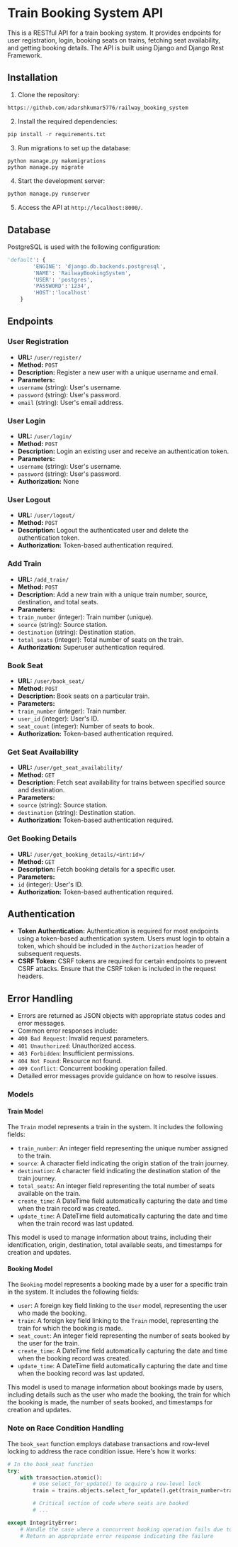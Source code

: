 # Train Booking System API

This is a RESTful API for a train booking system. It provides endpoints for user registration, login, booking seats on trains, fetching seat availability, and getting booking details. The API is built using Django and Django Rest Framework.

## Installation

1. Clone the repository:
```python
https://github.com/adarshkumar5776/railway_booking_system
```

2. Install the required dependencies:
```python
pip install -r requirements.txt
```

3. Run migrations to set up the database:
```python
python manage.py makemigrations
python manage.py migrate
```

4. Start the development server:
```python
python manage.py runserver
```

5. Access the API at `http://localhost:8000/`.

## Database

PostgreSQL is used with the following configuration:

```python
'default': {
        'ENGINE': 'django.db.backends.postgresql',
        'NAME': 'RailwayBookingSystem',
        'USER': 'postgres',
        'PASSWORD':'1234',
        'HOST':'localhost' 
    }
```

## Endpoints

### User Registration

- **URL:** `/user/register/`
- **Method:** `POST`
- **Description:** Register a new user with a unique username and email.
- **Parameters:**
- `username` (string): User's username.
- `password` (string): User's password.
- `email` (string): User's email address.

### User Login

- **URL:** `/user/login/`
- **Method:** `POST`
- **Description:** Login an existing user and receive an authentication token.
- **Parameters:**
- `username` (string): User's username.
- `password` (string): User's password.
- **Authorization:** None

### User Logout

- **URL:** `/user/logout/`
- **Method:** `POST`
- **Description:** Logout the authenticated user and delete the authentication token.
- **Authorization:** Token-based authentication required.

### Add Train

- **URL:** `/add_train/`
- **Method:** `POST`
- **Description:** Add a new train with a unique train number, source, destination, and total seats.
- **Parameters:**
- `train_number` (integer): Train number (unique).
- `source` (string): Source station.
- `destination` (string): Destination station.
- `total_seats` (integer): Total number of seats on the train.
- **Authorization:** Superuser authentication required.

### Book Seat

- **URL:** `/user/book_seat/`
- **Method:** `POST`
- **Description:** Book seats on a particular train.
- **Parameters:**
- `train_number` (integer): Train number.
- `user_id` (integer): User's ID.
- `seat_count` (integer): Number of seats to book.
- **Authorization:** Token-based authentication required.

### Get Seat Availability

- **URL:** `/user/get_seat_availability/`
- **Method:** `GET`
- **Description:** Fetch seat availability for trains between specified source and destination.
- **Parameters:**
- `source` (string): Source station.
- `destination` (string): Destination station.
- **Authorization:** Token-based authentication required.

### Get Booking Details

- **URL:** `/user/get_booking_details/<int:id>/`
- **Method:** `GET`
- **Description:** Fetch booking details for a specific user.
- **Parameters:**
- `id` (integer): User's ID.
- **Authorization:** Token-based authentication required.

## Authentication

- **Token Authentication:** Authentication is required for most endpoints using a token-based authentication system. Users must login to obtain a token, which should be included in the `Authorization` header of subsequent requests.
- **CSRF Token:** CSRF tokens are required for certain endpoints to prevent CSRF attacks. Ensure that the CSRF token is included in the request headers.

## Error Handling

- Errors are returned as JSON objects with appropriate status codes and error messages.
- Common error responses include:
- `400 Bad Request`: Invalid request parameters.
- `401 Unauthorized`: Unauthorized access.
- `403 Forbidden`: Insufficient permissions.
- `404 Not Found`: Resource not found.
- `409 Conflict`: Concurrent booking operation failed.
- Detailed error messages provide guidance on how to resolve issues.

### Models

#### Train Model

The `Train` model represents a train in the system. It includes the following fields:

- `train_number`: An integer field representing the unique number assigned to the train.
- `source`: A character field indicating the origin station of the train journey.
- `destination`: A character field indicating the destination station of the train journey.
- `total_seats`: An integer field representing the total number of seats available on the train.
- `create_time`: A DateTime field automatically capturing the date and time when the train record was created.
- `update_time`: A DateTime field automatically capturing the date and time when the train record was last updated.

This model is used to manage information about trains, including their identification, origin, destination, total available seats, and timestamps for creation and updates.

#### Booking Model

The `Booking` model represents a booking made by a user for a specific train in the system. It includes the following fields:

- `user`: A foreign key field linking to the `User` model, representing the user who made the booking.
- `train`: A foreign key field linking to the `Train` model, representing the train for which the booking is made.
- `seat_count`: An integer field representing the number of seats booked by the user for the train.
- `create_time`: A DateTime field automatically capturing the date and time when the booking record was created.
- `update_time`: A DateTime field automatically capturing the date and time when the booking record was last updated.

This model is used to manage information about bookings made by users, including details such as the user who made the booking, the train for which the booking is made, the number of seats booked, and timestamps for creation and updates.


### Note on Race Condition Handling

The `book_seat` function employs database transactions and row-level locking to address the race condition issue. Here's how it works:

```python
# In the book_seat function
try:
    with transaction.atomic():
        # Use select_for_update() to acquire a row-level lock
        train = trains.objects.select_for_update().get(train_number=train_number)

        # Critical section of code where seats are booked
        # ...

except IntegrityError:
    # Handle the case where a concurrent booking operation fails due to row-level lock
    # Return an appropriate error response indicating the failure



